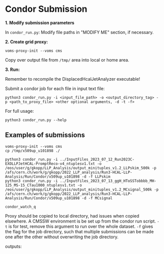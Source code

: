 # Condor Submission

**1. Modify submission parameters**

In `condor_run.py`: Modify file paths in "MODIFY ME" section, if necessary.

**2. Create grid proxy:**

```
voms-proxy-init --voms cms 
```
Copy over output file from `/tmp/` area into local or home area.

**3. Run:**

Remember to recompile the DisplacedHcalJetAnalyzer executable!

Submit a condor job for each file in input text file:
```
python3 condor_run.py -i <input_file_path> -o <output_directory_tag> -p <path_to_proxy_file> <other optional arguments, -d -t -f>
```

For full usage:
```
python3 condor_run.py --help
```

## Examples of submissions
```
voms-proxy-init --voms cms 
cp /tmp/x509up_u101898 ./

python3 condor_run.py -i ../InputFiles_2023_07_12_Run2023C-EXOLLPJetHCAL-PromptReco-v4_ntuplesv1.txt -o /eos/user/g/gkopp/LLP_Analysis/output_minituples_v1.2_LLPskim_500k -p /afs/cern.ch/work/g/gkopp/2022_LLP_analysis/Run3-HCAL-LLP-Analysis/Run/Condor/x509up_u101898 -d -f LLPskim
python3 condor_run.py -i ../InputFiles_2023_07_13_ggH_HToSSTobbbb_MH-125_MS-15_CTau1000_ntuplesv1.txt -o /eos/user/g/gkopp/LLP_Analysis/output_minituples_v1.2_MCsignal_500k -p /afs/cern.ch/work/g/gkopp/2022_LLP_analysis/Run3-HCAL-LLP-Analysis/Run/Condor/x509up_u101898 -d -f MCsignal

condor_watch_q
```
Proxy should be copied to local directory, had issues when copied elsewhere. A CMSSW environment is be set up from the condor run script. `-t` is for test, remove this argument to run over the whole dataset. `-f` gives the flag for the job directory, such that multiple submissions can be made one after the other without overwriting the job directory.

outputs:
